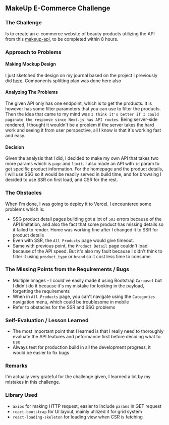 ## MakeUp E-Commerce Challenge

### The Challenge

Is to create an e-commerce website of beauty products utilizing the API from this [makeup-api](makeup-api.herokuapp.com), to be completed within 8 hours.

### Approach to Problems


#### Making Mockup Design

I just sketched the design on my journal based on the project I previously did [here](moreskinidofficial.co.id). Components splitting plan was done here also


#### Analyzing The Problems

The given API only has one endpoint, which is to get the products. It is however has some filter parameters that you can use to filter the products. Then the idea that came to my mind was `I think it's better if I could paginate the response since Next.js has API routes`. Being server-side rendered, I thought it wouldn't be a problem if the server takes the hard work and seeing it from user perspective, all I know is that it's working fast and easy.


#### Decision

Given the analysis that I did, I decided to make my own API that takes two more params which is `page` and `limit`. I also made an API with `id` param to get specific product information. For the homepage and the product details, I will use SSG so it would be readily served in build time, and for browsing I decided to use SSR on first load, and CSR for the rest.


### The Obstacles

When I'm done, I was going to deploy it to Vercel. I encountered some problems which is:

- SSG product detail pages building got a lot of `503` errors because of the API limitation, and also the fact that some product has missing details so it failed to render. Home was working fine after I changed it to SSR for product details
- Even with SSR, the `All Products` page would give timeout.
- Same with previous point, the `Product Detail` page couldn't load because of the API speed. But it's also my fault because I didn't think to filter it using `product_type` or `brand` so it cost less time to consume


### The Missing Points from the Requirements / Bugs

- Multiple Images - I could've easily made it using Bootstrap `Carousel` but I didn't do it because it's my mistake for looking in the payload, forgetting the requirements
- When in `All Products` page, you can't navigate using the `Categories` navigation menu, which could be troublesome in mobile
- Refer to obstacles for the SSR and SSG problems


### Self-Evaluation / Lesson Learned

- The most important point that I learned is that I really need to thoroughly evaluate the API features and peformance first before deciding what to use
- Always test for production build in all the development progress, it would be easier to fix bugs


### Remarks

I'm actually very grateful for the challenge given, I learned a lot by my mistakes in this challenge.

### Library Used

- `axios` for making HTTP request, easier to include `params` in GET request
- `react-bootstrap` for UI layout, mainly utilized it for grid system
- `react-loading-skeleton` for loading view when CSR is fetching
